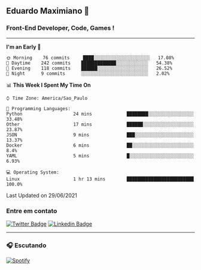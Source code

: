 ## Eduardo Maximiano 👋

### Front-End Developer, Code, Games !

---

<!--START_SECTION:waka-->
**I'm an Early 🐤** 

```text
🌞 Morning    76 commits     ████░░░░░░░░░░░░░░░░░░░░░   17.08% 
🌆 Daytime    242 commits    █████████████░░░░░░░░░░░░   54.38% 
🌃 Evening    118 commits    ██████░░░░░░░░░░░░░░░░░░░   26.52% 
🌙 Night      9 commits      ░░░░░░░░░░░░░░░░░░░░░░░░░   2.02%

```


📊 **This Week I Spent My Time On** 

```text
⌚︎ Time Zone: America/Sao_Paulo

💬 Programming Languages: 
Python                   24 mins             ████████░░░░░░░░░░░░░░░░░   33.48% 
Other                    17 mins             ██████░░░░░░░░░░░░░░░░░░░   23.87% 
JSON                     9 mins              ███░░░░░░░░░░░░░░░░░░░░░░   13.37% 
Docker                   6 mins              ██░░░░░░░░░░░░░░░░░░░░░░░   8.4% 
YAML                     5 mins              █░░░░░░░░░░░░░░░░░░░░░░░░   6.93%

💻 Operating System: 
Linux                    1 hr 13 mins        █████████████████████████   100.0%

```


 Last Updated on 29/06/2021
<!--END_SECTION:waka-->

### Entre em contato

[![Twitter Badge](https://img.shields.io/badge/-@edmaxi-1ca0f1?style=flat-square&labelColor=1ca0f1&logo=twitter&logoColor=white&link=https://twitter.com/edmaxi)](https://twitter.com/edmaxi)
[![Linkedin Badge](https://img.shields.io/badge/-Eduardo_Maximiano-0077B5?style=flat-square&logo=Linkedin&logoColor=white&link=https://www.linkedin.com/in/maximiano-eduardo)](https://www.linkedin.com/in/maximiano-eduardo)

---

### 🎧 Escutando
[![Spotify](https://novatorem-sandy.vercel.app/api/spotify)](https://open.spotify.com/user/comgigo)
